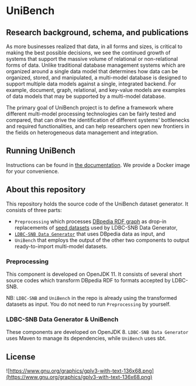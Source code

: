 

# UniBench

## Research background, schema, and publications


As more businesses realized that data, in all forms and sizes, is critical to making the best possible decisions, we see the continued growth of systems that support the massive volume of relational or non-relational forms of data. Unlike traditional database management systems which are organized around a single data model that determines how data can be organized, stored, and manipulated, a multi-model database is designed to support multiple data models against a single, integrated backend. For example, document, graph, relational, and key-value models are examples of data models that may be supported by a multi-model database. 

The primary goal of UniBench project is to define a framework where different multi-model processing technologies can be fairly tested and compared, that can drive the identification of different systems' bottlenecks and required functionalities, and can help researchers open new frontiers in the fields on heterogeneous data management and integration.



## Running UniBench

Instructions can be found in [the documentation](https://jiahenglu.github.io/UniBench2/). We provide a Docker image for your convenience.

## About this repository

This repository holds the source code of the UniBench dataset generator. It consists of three parts:

* `Preprocessing` which processes [DBpedia RDF graph](https://wiki.dbpedia.org/downloads-2016-10) as drop-in replacements of [seed datasets](https://github.com/jiahenglu/UniBench2/tree/master/ldbc_snb_datagen/src/main/resources/dictionaries) used by LDBC-SNB Data Generator,
* [`LDBC-SNB Data Generator`](https://github.com/ldbc/ldbc_snb_datagen) that uses DBpedia data as input, and
* `UniBench` that employs the output of the other two components to output ready-to-import multi-model datasets.

### Preprocessing

This component is developed on OpenJDK 11. It consists of several short source codes which transform DBpedia RDF to formats accepted by LDBC-SNB.

NB: `LDBC-SNB` and `UniBench` in the repo is already using the transformed datasets as input. You do not need to run `Preprocessing` by yourself.

### LDBC-SNB Data Generator & UniBench

These components are developed on OpenJDK 8. `LDBC-SNB Data Generator` uses Maven to manage its dependencies, while `UniBench` uses sbt.

## License

![https://www.gnu.org/graphics/gplv3-with-text-136x68.png](https://www.gnu.org/graphics/gplv3-with-text-136x68.png)
